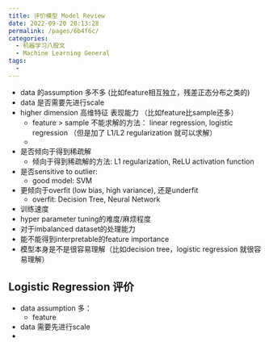 ```yaml
---
title: 评价模型 Model Review
date: 2022-09-20 20:13:28
permalink: /pages/6b4f6c/
categories:
  - 机器学习八股文
  - Machine Learning General
tags:
  - 
---
```

- data 的assumption 多不多 (比如feature相互独立，残差正态分布之类的)
- data 是否需要先进行scale
- higher dimension 高维特征 表现能力 （比如feature比sample还多）
	- feature > sample 不能求解的方法： linear regression, logistic regression （但是加了 L1/L2 regularization 就可以求解）
	- 
- 是否倾向于得到稀疏解
	- 倾向于得到稀疏解的方法: L1 regularization, ReLU activation function
- 是否sensitive to outlier:
	- good model: SVM
- 更倾向于overfit (low bias, high variance),  还是underfit
	- overfit: Decision Tree, Neural Network
- 训练速度
- hyper parameter tuning的难度/麻烦程度
- 对于imbalanced dataset的处理能力
- 能不能得到interpretable的feature importance
- 模型本身是不是很容易理解（比如decision tree，logistic regression 就很容易理解）

## Logistic Regression 评价
- data assumption 多：
	- feature
- data 需要先进行scale
- 